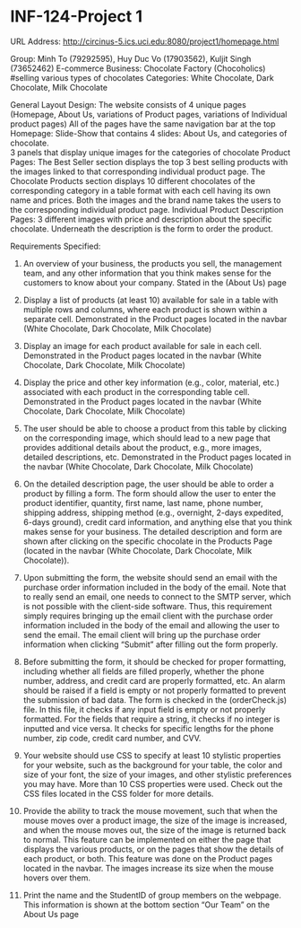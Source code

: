 # INF-124-Project 1

URL Address: http://circinus-5.ics.uci.edu:8080/project1/homepage.html

Group: Minh To (79292595), Huy Duc Vo (17903562), Kuljit Singh (73652462)
E-commerce Business: Chocolate Factory (Chocoholics) #selling various types of chocolates
Categories: White Chocolate, Dark Chocolate, Milk Chocolate

General Layout Design: 
The website consists of 4 unique pages (Homepage, About Us, variations of Product pages, variations of Individual product pages)
All of the pages have the same navigation bar at the top
Homepage: 
Slide-Show that contains 4 slides: About Us, and categories of chocolate.  
3 panels that display unique images for the categories of chocolate
Product Pages: 
The Best Seller section displays the top 3 best selling products with the images linked to that corresponding individual product page.
The Chocolate Products section displays 10 different chocolates of the corresponding category in a table format with each cell having its own name and prices. Both the images and the brand name takes the users to the corresponding individual product page.
Individual Product Description Pages: 
3 different images with price and description about the specific chocolate. 
Underneath the description is the form to order the product. 

Requirements Specified: 
1. An overview of your business, the products you sell, the management team, and any other information that you think makes sense for the customers to know about your company.
Stated in the (About Us) page

2. Display a list of products (at least 10) available for sale in a table with multiple rows and columns, where each product is shown within a separate cell.
Demonstrated in the Product pages located in the navbar (White Chocolate, Dark Chocolate, Milk Chocolate)

3. Display an image for each product available for sale in each cell.
Demonstrated in the Product pages located in the navbar (White Chocolate, Dark Chocolate, Milk Chocolate)

4. Display the price and other key information (e.g., color, material, etc.) associated with each product in the corresponding table cell.
Demonstrated in the Product pages located in the navbar (White Chocolate, Dark Chocolate, Milk Chocolate)

5. The user should be able to choose a product from this table by clicking on the corresponding image, which should lead to a new page that provides additional details about the product, e.g., more images, detailed descriptions, etc. 
Demonstrated in the Product pages located in the navbar (White Chocolate, Dark Chocolate, Milk Chocolate)

6. On the detailed description page, the user should be able to order a product by filling a form. The form should allow the user to enter the product identifier, quantity, first name, last name, phone number, shipping address, shipping method (e.g., overnight, 2-days expedited, 6-days ground), credit card information, and anything else that you think makes sense for your business.
The detailed description and form are shown after clicking on the specific chocolate in the Products Page (located in the navbar (White Chocolate, Dark Chocolate, Milk Chocolate)). 


7. Upon submitting the form, the website should send an email with the purchase order information included in the body of the email. Note that to really send an email, one needs to connect to the SMTP server, which is not possible with the client-side software. Thus, this requirement simply requires bringing up the email client with the purchase order information included in the body of the email and allowing the user to send the email. 
The email client will bring up the purchase order information when clicking “Submit” after filling out the form properly. 

8. Before submitting the form, it should be checked for proper formatting, including whether all fields are filled properly, whether the phone number, address, and credit card are properly formatted, etc. An alarm should be raised if a field is empty or not properly formatted to prevent the submission of bad data. 
The form is checked in the (orderCheck.js) file. In this file, it checks if any input field is empty or not properly formatted. For the fields that require a string, it checks if no integer is inputted and vice versa. It checks for specific lengths for the phone number, zip code, credit card number, and CVV. 

9. Your website should use CSS to specify at least 10 stylistic properties for your website, such as the background for your table, the color and size of your font, the size of your images, and other stylistic preferences you may have.
More than 10 CSS properties were used. Check out the CSS files located in the CSS folder for more details.

10. Provide the ability to track the mouse movement, such that when the mouse moves over a product image, the size of the image is increased, and when the mouse moves out, the size of the image is returned back to normal. This feature can be implemented on either the page that displays the various products, or on the pages that show the details of each product, or both.
This feature was done on the Product pages located in the navbar. The images increase its size when the mouse hovers over them.

11. Print the name and the StudentID of group members on the webpage.
This information is shown at the bottom section “Our Team” on the About Us page
